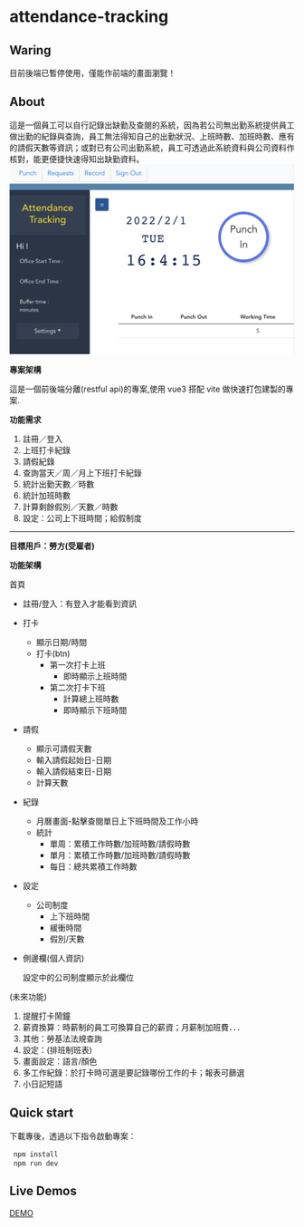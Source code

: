 # attendance-tracking

## Waring

目前後端已暫停使用，僅能作前端的畫面瀏覽！

## About

這是一個員工可以自行記錄出缺勤及查閱的系統，因為若公司無出勤系統提供員工做出勤的紀錄與查詢，員工無法得知自己的出勤狀況、上班時數、加班時數、應有的請假天數等資訊；或對已有公司出勤系統，員工可透過此系統資料與公司資料作核對，能更便捷快速得知出缺勤資料。
![This is an image](/src/assets/imges/readme_pic.jpg)

**專案架構**

這是一個前後端分離(restful api)的專案,使用 vue3 搭配 vite 做快速打包建製的專案.

**功能需求**

1. 註冊／登入
2. 上班打卡紀錄
3. 請假紀錄
4. 查詢當天／周／月上下班打卡紀錄
5. 統計出勤天數／時數
6. 統計加班時數
7. 計算剩餘假別／天數／時數
8. 設定：公司上下班時間；給假制度

---

**目標用戶：勞方(受雇者)**

**功能架構**

首頁

- 註冊/登入：有登入才能看到資訊
- 打卡
  - 顯示日期/時間
  - 打卡(btn)
    - 第一次打卡上班
      - 即時顯示上班時間
    - 第二次打卡下班
      - 計算總上班時數
      - 即時顯示下班時間
- 請假
  - 顯示可請假天數
  - 輸入請假起始日-日期
  - 輸入請假結束日-日期
  - 計算天數
- 紀錄
  - 月曆畫面-點擊查閱單日上下班時間及工作小時
  - 統計
    - 單周：累積工作時數/加班時數/請假時數
    - 單月：累積工作時數/加班時數/請假時數
    - 每日：總共累積工作時數
- 設定
  - 公司制度
    - 上下班時間
    - 緩衝時間
    - 假別/天數
- 側邊欄(個人資訊)

  設定中的公司制度顯示於此欄位

(未來功能)

1. 提醒打卡鬧鐘
2. 薪資換算：時薪制的員工可換算自己的薪資；月薪制加班費．．．
3. 其他：勞基法法規查詢
4. 設定：(排班制班表)
5. 畫面設定：語言/顏色
6. 多工作紀錄：於打卡時可選是要記錄哪份工作的卡；報表可篩選
7. 小日記短語

## Quick start

下載專後，透過以下指令啟動專案：

```
 npm install
 npm run dev
```

## Live Demos

[DEMO](https://ruiuiuiuiui.github.io/attendance-tracking/#/signinRegister)
